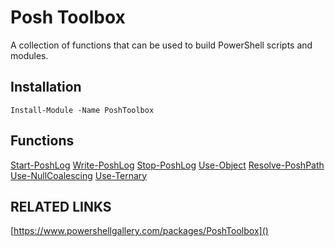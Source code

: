 # Posh Toolbox
A collection of functions that can be used to build PowerShell scripts and modules.

## Installation
```
Install-Module -Name PoshToolbox
```

## Functions
[Start-PoshLog](docs/Start-PoshLog.md)
[Write-PoshLog](docs/Write-PoshLog.md)
[Stop-PoshLog](docs/Stop-PoshLog.md)
[Use-Object](docs/Use-Object.md)
[Resolve-PoshPath](docs/Resolve-PoshPath.md)
[Use-NullCoalescing](docs/Use-NullCoalescing.md)
[Use-Ternary](docs/Use-Ternary.md)

## RELATED LINKS
[https://www.powershellgallery.com/packages/PoshToolbox]()
